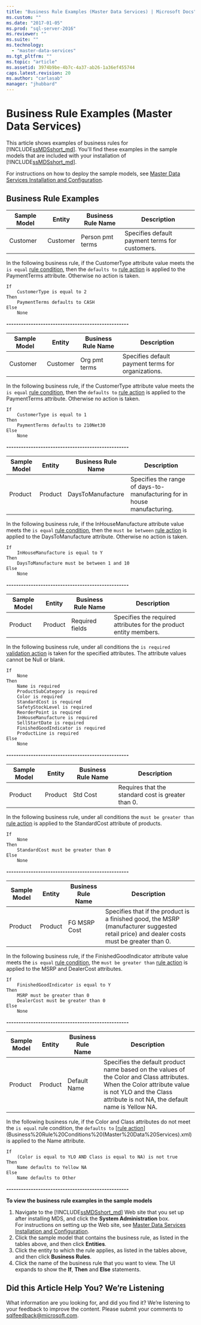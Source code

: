 ```yaml
---
title: "Business Rule Examples (Master Data Services) | Microsoft Docs"
ms.custom: ""
ms.date: "2017-01-05"
ms.prod: "sql-server-2016"
ms.reviewer: ""
ms.suite: ""
ms.technology: 
  - "master-data-services"
ms.tgt_pltfrm: ""
ms.topic: "article"
ms.assetid: 3974b9be-4b7c-4a37-ab26-1a36ef455744
caps.latest.revision: 20
ms.author: "carlasab"
manager: "jhubbard"
---
```

# Business Rule Examples (Master Data Services)
This article shows examples of business rules for [!INCLUDE[ssMDSshort_md](../a9notintoc/includes/ssmdsshort-md.md)]. You'll find these examples in the sample models that are included with your installation of [!INCLUDE[ssMDSshort_md](../a9notintoc/includes/ssmdsshort-md.md)].   
  
For instructions on how to deploy the sample models, see [Master Data Services Installation and Configuration](../master-data-services/master-data-services-installation-and-configuration.md).  
  
  
## Business Rule Examples  
Sample Model |Entity  |Business Rule Name| Description  
---------|---------|---------|-----------|  
Customer    | Customer   | Person pmt terms| Specifies default payment terms for customers.          
In the following business rule, if the CustomerType attribute value meets the `is equal` [rule condition](../master-data-services/business-rule-conditions-master-data-services.md), then the `defaults to` [rule action](../master-data-services/business-rule-conditions-master-data-services.md) is applied to the PaymentTerms attribute. Otherwise no action is taken.  
```  
If  
    CustomerType is equal to 2  
Then  
    PaymentTerms defaults to CASH  
Else  
    None      
```  
  
**--------------------------------------------------**  
  
Sample Model  |Entity  |Business Rule Name|Description    
---------|---------|---------|---------------  
Customer     | Customer    | Org pmt terms | Specifies default payment terms for organizations.         
In the following business rule, if the CustomerType attribute value meets the `is equal` [rule condition](../master-data-services/business-rule-conditions-master-data-services.md), then the `defaults to` [rule action](../master-data-services/business-rule-actions-master-data-services.md) is applied to the PaymentTerms attribute. Otherwise no action is taken.  
```  
If  
    CustomerType is equal to 1  
Then  
    PaymentTerms defaults to 210Net30  
Else  
    None  
```  
  
**--------------------------------------------------**  
  
  
Sample Model  |Entity  |Business Rule Name| Description    
---------|---------|---------|-----------  
Product     |  Product       | DaysToManufacture |Specifies the range of days-to-manufacturing for in house manufacturing.          
In the following business rule, if the InHouseManufacture attribute value meets the `is equal` [rule condition](../master-data-services/business-rule-conditions-master-data-services.md), then the `must be between` [rule action](../master-data-services/business-rule-actions-master-data-services.md) is applied to the DaysToManufacture attribute. Otherwise no action is taken.  
```  
If  
    InHouseManufacture is equal to Y  
Then  
    DaysToManufacture must be between 1 and 10  
Else  
    None  
```  
  
**--------------------------------------------------**  
  
  
Sample Model  |Entity  |Business Rule Name|Description    
---------|---------|---------|-------------  
Product     |Product         |Required fields| Specifies the required attributes for the product entity members.           
In the following business rule, under all conditions the `is required` [validation action](../master-data-services/business-rule-actions-master-data-services.md) is taken for the specified attributes. The attribute values cannot be Null or blank.  
```  
If  
    None  
Then  
    Name is required  
    ProductSubCategory is required  
    Color is required  
    StandardCost is required  
    SafetyStockLevel is required  
    ReorderPoint is required  
    InHouseManufacture is required  
    SellStartDate is required  
    FinishedGoodIndicator is required  
    ProductLine is required  
Else  
    None  
```  
  
**--------------------------------------------------**  
  
  
Sample Model  |Entity  |Business Rule Name|Description    
---------|---------|---------|-----------  
Product     | Product        |  Std Cost| Requires that the standard cost is greater than 0.        
In the following business rule, under all conditions the `must be greater than` [rule action](../master-data-services/business-rule-actions-master-data-services.md) is applied to the StandardCost attribute of products.  
```  
If  
    None  
Then  
    StandardCost must be greater than 0  
Else  
    None  
```  
  
**--------------------------------------------------**  
  
  
Sample Model  |Entity  |Business Rule Name|Description    
---------|---------|---------|------------  
Product     | Product        | FG MSRP Cost|Specifies that if the product is a finished good, the MSRP (manufacturer suggested retail price) and dealer costs must be greater than 0.           
  
In the following business rule, if the FinishedGoodIndicator attribute value meets the `is equal` [rule condition](../master-data-services/business-rule-conditions-master-data-services.md), the `must be greater than` [rule action](../master-data-services/business-rule-actions-master-data-services.md) is applied to the MSRP and DealerCost attributes.  
```  
If  
    FinishedGoodIndicator is equal to Y  
Then  
    MSRP must be greater than 0  
    DealerCost must be greater than 0  
Else  
    None  
```  
  
**--------------------------------------------------**  
  
  
Sample Model  |Entity  |Business Rule Name|Description    
---------|---------|---------|------------  
Product     | Product        |  Default Name| Specifies the default product name based on the values of the Color and Class attributes. When the Color attribute value is not YLO and the Class attribute is not NA, the default name is Yellow NA.         
In the following business rule, if the Color and Class attributes do not meet the `is equal` rule condition, the `defaults to` [[rule action](../master-data-services/business-rule-actions-master-data-services.md)](Business%20Rule%20Conditions%20(Master%20Data%20Services).xml) is applied to the Name attribute.  
```  
If  
    (Color is equal to YLO AND Class is equal to NA) is not true  
Then  
    Name defaults to Yellow NA  
Else  
    Name defaults to Other  
```  
  
**--------------------------------------------------**  
  
  
**To view the business rule examples in the sample models**  
1. Navigate to the [!INCLUDE[ssMDSshort_md](../a9notintoc/includes/ssmdsshort-md.md)] Web site that you set up after installing MDS, and click the **System Administration** box.   
For instructions on setting up the Web site, see [Master Data Services Installation and Configuration](../master-data-services/master-data-services-installation-and-configuration.md).  
2. Click the sample model that contains the business rule, as listed in the tables above, and then click **Entities**.  
3. Click the entity to which the rule applies, as listed in the tables above, and then click **Business Rules**.  
4. Click the name of the business rule that you want to view. The UI expands to show the **If**, **Then** and **Else** statements.  
  
## Did this Article Help You? We’re Listening   
What information are you looking for, and did you find it? We’re listening to your feedback to improve the content. Please submit your comments to [sqlfeedback@microsoft.com](mailto:sqlfeedback@microsoft.com).   
  
  
  
  
